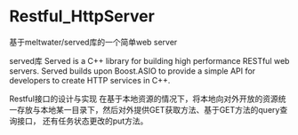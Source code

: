 # Restful_HttpServer
基于meltwater/served库的一个简单web server

served库
    Served is a C++ library for building high performance RESTful web servers. 
    Served builds upon Boost.ASIO to provide a simple API for developers to create HTTP services in C++.

Restful接口的设计与实现
    在基于本地资源的情况下，将本地向对外开放的资源统一存放与本地某一目录下，然后对外提供GET获取方法、基于GET方法的query查询接口，
还有任务状态更改的put方法。
    
